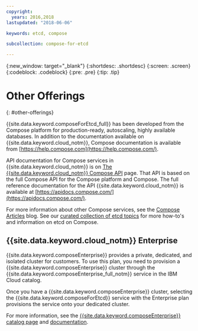 ```yaml
---
copyright:
  years: 2016,2018
lastupdated: "2018-06-06"

keywords: etcd, compose

subcollection: compose-for-etcd

---
```


{:new_window: target="_blank"}
{:shortdesc: .shortdesc}
{:screen: .screen}
{:codeblock: .codeblock}
{:pre: .pre}
{:tip: .tip}

# Other Offerings 
{: #other-offerings}

{{site.data.keyword.composeForEtcd_full}} has been developed from the Compose platform for production-ready, autoscaling, highly available databases. In addition to the documentation available on {{site.data.keyword.cloud_notm}}, Compose documentation is available from [https://help.compose.com](https://help.compose.com/).

API documentation for Compose services in {{site.data.keyword.cloud_notm}} is on [The {{site.data.keyword.cloud_notm}} Compose API](https://www.compose.com/articles/the-ibm-cloud-compose-api/) page. That API is based on the full Compose API for the Compose platform and Compose. The full reference documentation for the API {{site.data.keyword.cloud_notm}} is available at [https://apidocs.compose.com/](https://apidocs.compose.com/).

For more information about other Compose services, see the [Compose Articles](https://www.compose.com/articles/) blog. See our [curated collection of etcd topics](https://www.compose.com/articles/curated-collection-etcd/) for more how-to's and information on etcd on Compose.

## {{site.data.keyword.cloud_notm}} Enterprise

{{site.data.keyword.composeEnterprise}} provides a private, dedicated, and isolated cluster for customers. To use this plan, you need to provision a {{site.data.keyword.composeEnterprise}} cluster through the {{site.data.keyword.composeEnterprise_full_notm}} service in the IBM Cloud catalog.

Once you have a {{site.data.keyword.composeEnterprise}} cluster, selecting the {{site.data.keyword.composeForEtcd}} service with the Enterprise plan provisions the service onto your dedicated cluster. 

For more information, see the [{{site.data.keyword.composeEnterprise}} catalog page](https://{DomainName}/catalog/services/compose-enterprise) and [documentation](https://{DomainName}/docs/services/ComposeEnterprise/index.html#about-compose-enterprise).


